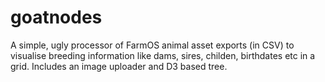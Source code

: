 # goatnodes
A simple, ugly processor of FarmOS animal asset exports (in CSV) to visualise breeding information like dams, sires, childen, birthdates etc in a grid. Includes an image uploader and D3 based tree. 
